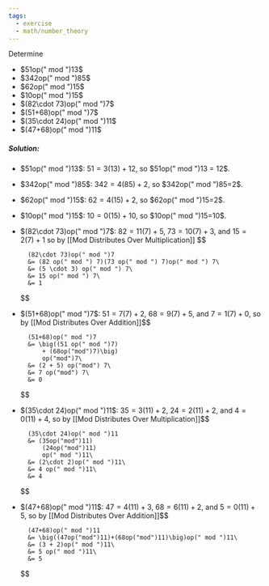 ```yaml
---
tags:
  - exercise
  - math/number_theory
---
```

Determine
- $51op(" mod ")13$
- $342op(" mod ")85$
- $62op(" mod ")15$
- $10op(" mod ")15$
- $(82\cdot 73)op(" mod ")7$
- $(51+68)op(" mod ")7$
- $(35\cdot 24)op(" mod ")11$
- $(47+68)op(" mod ")11$
##### Solution:
- $51op(" mod ")13$:
	$51 = 3(13) + 12$, so $51op(" mod ")13 = 12$.
- $342op(" mod ")85$:
	$342 = 4(85) + 2$, so $342op(" mod ")85=2$.
- $62op(" mod ")15$:
	$62 = 4(15) + 2$, so $62op(" mod ")15=2$.
- $10op(" mod ")15$:
	$10 = 0(15) + 10$, so $10op(" mod ")15=10$.
- $(82\cdot 73)op(" mod ")7$:
	$82 = 11(7) + 5$, $73=10(7) + 3$, and $15 = 2(7) + 1$ so by [[Mod Distributes Over Multiplication]] $$
	
		(82\cdot 73)op(" mod ")7
		&= (82 op(" mod ") 7)(73 op(" mod ") 7)op(" mod ") 7\
		&= (5 \cdot 3) op(" mod ") 7\
		&= 15 op(" mod ") 7\
		&= 1
	
	$$
- $(51+68)op(" mod ")7$:
	$51 = 7(7) + 2$, $68 = 9(7) + 5$, and $7 = 1(7) + 0$, so by [[Mod Distributes Over Addition]]$$
	
		(51+68)op(" mod ")7
		&= \big((51 op(" mod ")7) 
			+ (68op("mod")7)\big)
			op("mod")7\
		&= (2 + 5) op("mod") 7\
		&= 7 op("mod") 7\
		&= 0
	
	$$
- $(35\cdot 24)op(" mod ")11$:
	$35=3(11) + 2$, $24 = 2(11) + 2$, and $4=0(11)+4$, so by [[Mod Distributes Over Multiplication]]$$
	
		(35\cdot 24)op(" mod ")11
		&= (35op("mod")11)
			(24op("mod")11)
			op(" mod ")11\
		&= (2\cdot 2)op(" mod ")11\
		&= 4 op(" mod ")11\
		&= 4
	
	$$
- $(47+68)op(" mod ")11$:
	$47 = 4(11) + 3$, $68 = 6(11) + 2$, and $5 = 0(11) + 5$, so by [[Mod Distributes Over Addition]]$$
	
		(47+68)op(" mod ")11
		&= \big((47op("mod")11)+(68op("mod")11)\big)op(" mod ")11\
		&= (3 + 2)op(" mod ")11\
		&= 5 op(" mod ")11\
		&= 5
	
	$$
